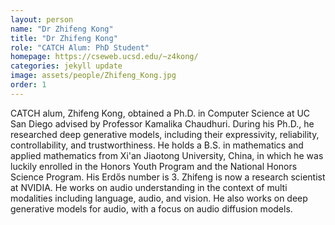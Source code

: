 ```yaml
---
layout: person
name: "Dr Zhifeng Kong"
title: "Dr Zhifeng Kong"
role: "CATCH Alum: PhD Student"
homepage: https://cseweb.ucsd.edu/~z4kong/
categories: jekyll update
image: assets/people/Zhifeng_Kong.jpg
order: 1
---
```

CATCH alum, Zhifeng Kong, obtained a Ph.D. in Computer Science at UC San Diego advised by Professor Kamalika Chaudhuri. During his Ph.D., he researched deep generative models, including their expressivity, reliability, controllability, and trustworthiness. He holds a B.S. in mathematics and applied mathematics from Xi'an Jiaotong University, China, in which he was luckily enrolled in the Honors Youth Program and the National Honors Science Program. His Erdős number is 3. Zhifeng is now a research scientist at NVIDIA. He works on audio understanding in the context of multi modalities including language, audio, and vision. He also works on deep generative models for audio, with a focus on audio diffusion models. 